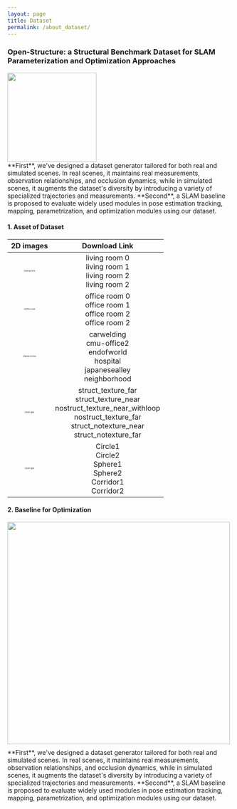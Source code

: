 ```yaml
---
layout: page
title: Dataset
permalink: /about_dataset/
---
```


### Open-Structure: a Structural Benchmark Dataset for SLAM Parameterization and Optimization Approaches
<div class="row">
  <div class="col-md-4" markdown="1">
  <!-- ![Alt Text](../img/folder/blah.jpg) -->
  <img height="200px" class="center-block" src="../images/openstructure.png">
  </div>
 <div class="col-md-8" markdown="1">
  **First**, we've designed a dataset generator tailored for both real and simulated scenes. In real scenes, it maintains real measurements, observation relationships, and occlusion dynamics, while in simulated scenes, it augments the dataset's diversity by introducing a variety of specialized trajectories and measurements. **Second**, a SLAM baseline is proposed to evaluate widely used modules in pose estimation tracking, mapping, parametrization, and optimization modules using our dataset.
  </div>  
</div>

#### 1. Asset of Dataset

| 2D images | Download Link |
| :---:| :----: |
| <img src="../images/dataset_img/lrkt2.gif" alt="living room" style="zoom:25%;" /> | living room 0 <br/> living room 1 <br/> living room 2 <br/> living room 2 <br/> |
| <img src="../images/dataset_img/ofkt0.gif" alt="office room" style="zoom:25%;" /> | office room 0 <br/> office room 1 <br/> office room 2 <br/> office room 2 <br/> |
| <img src="../images/dataset_img/japanesealley.gif" alt="tartan scenes" style="zoom:25%;" /> | carwelding <br/> cmu-office2 <br/> endofworld<br/> hospital <br/> japanesealley<br/> neighborhood<br/> |
| <img src="../images/dataset_img/structure_texture_far.gif" alt="tum rgbd" style="zoom:25%;" /> | struct_texture_far <br/> struct_texture_near <br/> nostruct_texture_near_withloop <br/> nostruct_texture_far <br/> struct_notexture_near<br/> struct_notexture_far|
| <img src="../images/dataset_img/circle.gif" alt="tum rgbd" style="zoom:25%;" /> | Circle1 <br/> Circle2 <br/> Sphere1 <br/> Sphere2 <br/> Corridor1<br/> Corridor2|

#### 2. Baseline for Optimization


<div style="float:left;margin:0 10px 10px 0" class="col-md-4" markdown="1">
  <!-- ![Alt Text](../img/folder/blah.jpg) -->
  <img width="500px" class="center-block" src="../images/dataset_img/baseline.png">
  </div>
  **First**, we've designed a dataset generator tailored for both real and simulated scenes. In real scenes, it maintains real measurements, observation relationships, and occlusion dynamics, while in simulated scenes, it augments the dataset's diversity by introducing a variety of specialized trajectories and measurements. **Second**, a SLAM baseline is proposed to evaluate widely used modules in pose estimation tracking, mapping, parametrization, and optimization modules using our dataset.

